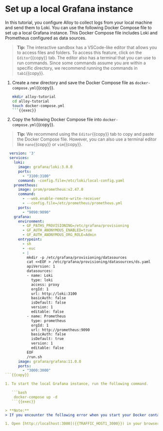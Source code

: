 # Set up a local Grafana instance

In this tutorial, you configure Alloy to collect logs from your local machine and send them to Loki.
You can use the following Docker Compose file to set up a local Grafana instance.
This Docker Compose file includes Loki and Prometheus configured as data sources.

> **Tip:**
> The interactive sandbox has a VSCode-like editor that allows you to access files and folders. To access this feature, click on the `Editor`{{copy}} tab. The editor also has a terminal that you can use to run commands. Since some commands assume you are within a specific directory, we recommend running the commands in `tab1`{{copy}}.

1. Create a new directory and save the Docker Compose file as `docker-compose.yml`{{copy}}.

   ```bash
   mkdir alloy-tutorial
   cd alloy-tutorial
   touch docker-compose.yml
   ```{{exec}}

1. Copy the following Docker Compose file into `docker-compose.yml`{{copy}}.

> **Tip:**
> We recommend using the `Editor`{{copy}} tab to copy and paste the Docker Compose file. However, you can also use a terminal editor like `nano`{{copy}} or `vim`{{copy}}.

```yaml
  version: '3'
  services:
    loki:
      image: grafana/loki:3.0.0
      ports:
        - "3100:3100"
      command: -config.file=/etc/loki/local-config.yaml
    prometheus:
      image: prom/prometheus:v2.47.0
      command:
        - --web.enable-remote-write-receiver
        - --config.file=/etc/prometheus/prometheus.yml
      ports:
        - "9090:9090"
    grafana:
      environment:
        - GF_PATHS_PROVISIONING=/etc/grafana/provisioning
        - GF_AUTH_ANONYMOUS_ENABLED=true
        - GF_AUTH_ANONYMOUS_ORG_ROLE=Admin
      entrypoint:
        - sh
        - -euc
        - |
          mkdir -p /etc/grafana/provisioning/datasources
          cat <<EOF > /etc/grafana/provisioning/datasources/ds.yaml
          apiVersion: 1
          datasources:
          - name: Loki
            type: loki
            access: proxy
            orgId: 1
            url: http://loki:3100
            basicAuth: false
            isDefault: false
            version: 1
            editable: false
          - name: Prometheus
            type: prometheus
            orgId: 1
            url: http://prometheus:9090
            basicAuth: false
            isDefault: true
            version: 1
            editable: false
          EOF
          /run.sh
      image: grafana/grafana:11.0.0
      ports:
        - "3000:3000"
```{{copy}}

1. To start the local Grafana instance, run the following command.

   ```bash
    docker-compose up -d
   ```{{exec}}

> **Note:**
> If you encounter the following error when you start your Docker container, `docker: 'compose' is not a docker command`{{copy}}, use the command `docker-compose up`{{copy}} to start your Docker container.

1. Open [http://localhost:3000]({{TRAFFIC_HOST1_3000}}) in your browser to access the Grafana UI.
